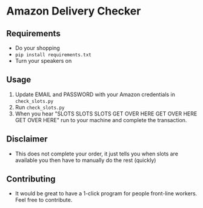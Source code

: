Amazon Delivery Checker
=======================

Requirements
------------
* Do your shopping
* `pip install requirements.txt`
* Turn your speakers on

Usage
-----
1. Update EMAIL and PASSWORD with your Amazon credentials in `check_slots.py` 
2. Run `check_slots.py`
3. When you hear "SLOTS SLOTS SLOTS GET OVER HERE GET OVER HERE GET OVER HERE" run to your machine and complete the transaction.

Disclaimer
----------
* This does not complete your order, it just tells you when slots are available you then have to manually do the rest (quickly)

Contributing
-------------
* It would be great to have a 1-click program for people front-line workers. Feel free to contribute.